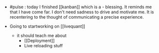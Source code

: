 + #pulse : today I finished [[kanban]] which is a - blessing. It reminds me that I have come far. I don't need sadness to drive and motivate me. It is recentering to the thought of communicating a precise experience. 

+ Going to startworking on [[livequant]]
	+ it should teach me about
		+ [[Deployment]]
		+ Live reloading stuff